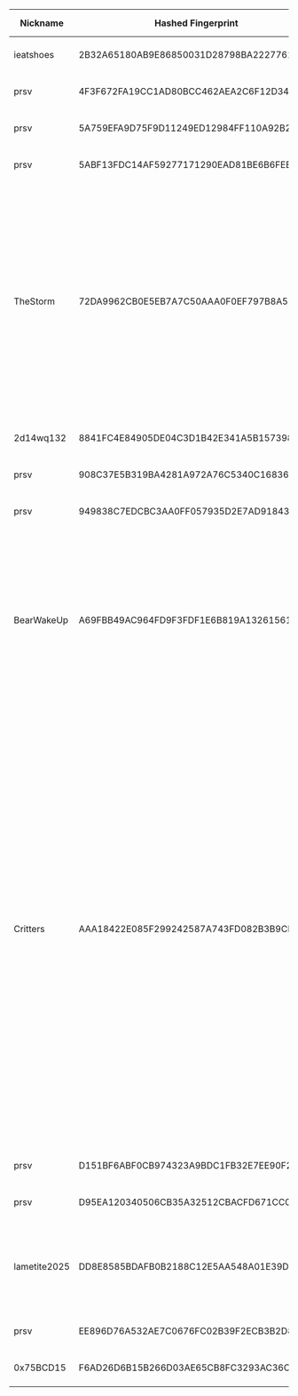 | Nickname |  Hashed Fingerprint	| Or Addresses | Contact | Running | Flags | Last Seen | First Seen | Last Restarted | Advertised Bandwidth | Platform | Version | Version Status | Recommended Version | Verified hostnames | Exit policy |
|---|---|---|---|---|---|---|---|---|---|---|---|---|---|---|---|
|ieatshoes | 2B32A65180AB9E86850031D28798BA2227761B19 | ["188.83.9.193:9001"] | N/A | true | Running, V2Dir, Valid | 2025-10-03 13:00:00 | 2025-10-03 10:00:00 | 2025-10-03 08:51:08 | 0 | Tor 0.4.8.14 on Linux | 0.4.8.14 | recommended | true | ["bl18-9-193.dsl.telepac.pt"] | ["reject *:*"]|
|prsv | 4F3F672FA19CC1AD80BCC462AEA2C6F12D348A92 | ["51.210.177.4:9100","[2001:41d0:305:2100::5b1]:9100"] | email:admin[]prsv.ch url:https://prsv.ch/ proof:uri-rsa ciissversion:2 | true | Running, V2Dir, Valid | 2025-10-03 13:00:00 | 2025-10-03 06:00:00 | 2025-10-03 05:04:31 | 0 | Tor 0.4.8.18 on Linux | 0.4.8.18 | recommended | true | ["vps-68e81b2b.vps.ovh.net"] | ["reject *:*"]|
|prsv | 5A759EFA9D75F9D11249ED12984FF110A92B20C1 | ["135.125.183.193:9100","[2001:41d0:701:1100::9e20]:9100"] | email:admin[]prsv.ch url:https://prsv.ch/ proof:uri-rsa ciissversion:2 | true | Running, V2Dir, Valid | 2025-10-03 13:00:00 | 2025-10-03 06:00:00 | 2025-10-03 04:07:22 | 0 | Tor 0.4.8.18 on Linux | 0.4.8.18 | recommended | true | ["vps-f61f1203.vps.ovh.net"] | ["reject *:*"]|
|prsv | 5ABF13FDC14AF59277171290EAD81BE6B6FEEEAE | ["51.210.177.4:9000","[2001:41d0:305:2100::5b1]:9000"] | email:admin[]prsv.ch url:https://prsv.ch/ proof:uri-rsa ciissversion:2 | true | Running, V2Dir, Valid | 2025-10-03 13:00:00 | 2025-10-03 06:00:00 | 2025-10-03 05:04:28 | 0 | Tor 0.4.8.18 on Linux | 0.4.8.18 | recommended | true | ["vps-68e81b2b.vps.ovh.net"] | ["reject *:*"]|
|TheStorm | 72DA9962CB0E5EB7A7C50AAA0F0EF797B8A53D83 | ["37.228.129.128:443"] | ashlygrp@mail.com | true | Exit, Running, V2Dir, Valid | 2025-10-03 13:00:00 | 2025-10-03 12:00:00 | 2025-10-03 10:52:50 | 0 | Tor 0.4.8.18 on Linux | 0.4.8.18 | recommended | true | N/A | ["reject 0.0.0.0/8:*","reject 169.254.0.0/16:*","reject 127.0.0.0/8:*","reject 192.168.0.0/16:*","reject 10.0.0.0/8:*","reject 172.16.0.0/12:*","reject 37.228.129.128:*","accept *:20-21","accept *:43","accept *:53","accept *:80-81","accept *:443","accept *:5222-5223","accept *:6667-7000","accept *:8008","accept *:8082","accept *:8332-8333","accept *:8888","accept *:9418","accept *:18080-18081","accept *:50002","accept *:64738","reject *:*"]|
|2d14wq132 | 8841FC4E84905DE04C3D1B42E341A5B157398EDC | ["168.119.101.119:9001","[2a01:4f8:c014:ed3a::1]:9001"] | Random Person uwu13371312@protonmail.ch | true | Running, V2Dir, Valid | 2025-10-03 13:00:00 | 2025-10-03 10:00:00 | 2025-10-03 09:03:19 | 0 | Tor 0.4.8.18 on Linux | 0.4.8.18 | recommended | true | ["static.119.101.119.168.clients.your-server.de"] | ["reject *:*"]|
|prsv | 908C37E5B319BA4281A972A76C5340C168363823 | ["51.210.177.4:9200","[2001:41d0:305:2100::5b1]:9200"] | email:admin[]prsv.ch url:https://prsv.ch/ proof:uri-rsa ciissversion:2 | true | Running, V2Dir, Valid | 2025-10-03 13:00:00 | 2025-10-03 06:00:00 | 2025-10-03 05:04:34 | 0 | Tor 0.4.8.18 on Linux | 0.4.8.18 | recommended | true | ["vps-68e81b2b.vps.ovh.net"] | ["reject *:*"]|
|prsv | 949838C7EDCBC3AA0FF057935D2E7AD9184389BD | ["135.125.183.193:9300","[2001:41d0:701:1100::9e20]:9300"] | email:admin[]prsv.ch url:https://prsv.ch/ proof:uri-rsa ciissversion:2 | true | Running, V2Dir, Valid | 2025-10-03 13:00:00 | 2025-10-03 06:00:00 | 2025-10-03 04:07:26 | 0 | Tor 0.4.8.18 on Linux | 0.4.8.18 | recommended | true | ["vps-f61f1203.vps.ovh.net"] | ["reject *:*"]|
|BearWakeUp | A69FBB49AC964FD9F3FDF1E6B819A13261561236 | ["144.31.188.82:443"] | your@email.com | true | Exit, Running, V2Dir, Valid | 2025-10-03 13:00:00 | 2025-10-03 03:00:00 | 2025-10-03 02:26:31 | 0 | Tor 0.4.8.18 on Linux | 0.4.8.18 | recommended | true | N/A | ["reject 0.0.0.0/8:*","reject 169.254.0.0/16:*","reject 127.0.0.0/8:*","reject 192.168.0.0/16:*","reject 10.0.0.0/8:*","reject 172.16.0.0/12:*","reject 144.31.188.82:*","reject *:25","reject *:119","reject *:135-139","reject *:445","reject *:563","reject *:1214","reject *:4661-4666","reject *:6346-6429","reject *:6699","reject *:6881-6999","accept *:*"]|
|Critters | AAA18422E085F299242587A743FD082B3B9CD3DC | ["37.221.93.88:9001","[2a0e:97c0:3e3:1bb::2]:9001"] | noc@exitnocap.xyz | true | Exit, Running, V2Dir, Valid | 2025-10-03 13:00:00 | 2025-10-03 12:00:00 | 2025-10-03 11:17:23 | 0 | Tor 0.4.8.18 on Linux | 0.4.8.18 | recommended | true | N/A | ["reject 0.0.0.0/8:*","reject 169.254.0.0/16:*","reject 127.0.0.0/8:*","reject 192.168.0.0/16:*","reject 10.0.0.0/8:*","reject 172.16.0.0/12:*","reject 37.221.93.88:*","accept *:43","accept *:53","accept *:79-81","accept *:88","accept *:194","accept *:389","accept *:443","accept *:531","accept *:543-544","accept *:563","accept *:636","accept *:749","accept *:873","accept *:989-995","accept *:1194","accept *:1723","accept *:2083","accept *:2086-2087","accept *:4321","accept *:5222-5223","accept *:5228","accept *:5900","accept *:5984","accept *:6660-6669","accept *:6679","accept *:6697","accept *:6984","accept *:8008","accept *:8080","accept *:8332-8333","accept *:8443","accept *:8888","accept *:11371","reject *:*"]|
|prsv | D151BF6ABF0CB974323A9BDC1FB32E7EE90F27EA | ["51.210.177.4:9300","[2001:41d0:305:2100::5b1]:9300"] | email:admin[]prsv.ch url:https://prsv.ch/ proof:uri-rsa ciissversion:2 | true | Running, V2Dir, Valid | 2025-10-03 13:00:00 | 2025-10-03 06:00:00 | 2025-10-03 05:04:37 | 0 | Tor 0.4.8.18 on Linux | 0.4.8.18 | recommended | true | ["vps-68e81b2b.vps.ovh.net"] | ["reject *:*"]|
|prsv | D95EA120340506CB35A32512CBACFD671CC0A613 | ["135.125.183.193:9200","[2001:41d0:701:1100::9e20]:9200"] | email:admin[]prsv.ch url:https://prsv.ch/ proof:uri-rsa ciissversion:2 | true | Running, V2Dir, Valid | 2025-10-03 13:00:00 | 2025-10-03 06:00:00 | 2025-10-03 04:07:24 | 0 | Tor 0.4.8.18 on Linux | 0.4.8.18 | recommended | true | ["vps-f61f1203.vps.ovh.net"] | ["reject *:*"]|
|lametite2025 | DD8E8585BDAFB0B2188C12E5AA548A01E39DB038 | ["64.190.113.106:9001"] | lamet2016@proton.me | true | Exit, Running, V2Dir, Valid | 2025-10-03 13:00:00 | 2025-10-03 09:00:00 | 2025-10-03 07:58:44 | 0 | Tor 0.4.8.16 on Linux | 0.4.8.16 | recommended | true | N/A | ["reject 0.0.0.0/8:*","reject 169.254.0.0/16:*","reject 127.0.0.0/8:*","reject 192.168.0.0/16:*","reject 10.0.0.0/8:*","reject 172.16.0.0/12:*","reject 64.190.113.106:*","accept *:*"]|
|prsv | EE896D76A532AE7C0676FC02B39F2ECB3B2D8266 | ["135.125.183.193:9000","[2001:41d0:701:1100::9e20]:9000"] | email:admin[]prsv.ch url:https://prsv.ch/ proof:uri-rsa ciissversion:2 | true | Running, V2Dir, Valid | 2025-10-03 13:00:00 | 2025-10-03 06:00:00 | 2025-10-03 04:08:07 | 0 | Tor 0.4.8.18 on Linux | 0.4.8.18 | recommended | true | ["vps-f61f1203.vps.ovh.net"] | ["reject *:*"]|
|0x75BCD15 | F6AD26D6B15B266D03AE65CB8FC3293AC36C20B5 | ["217.154.217.52:443","[2a01:239:34a:1f00::1]:443"] | jzhigufujh@ueUZGUZGfzh78gz475ztg845z8tgzz45 | true | Running, V2Dir, Valid | 2025-10-03 13:00:00 | 2025-10-03 04:00:00 | 2025-10-03 03:24:34 | 0 | Tor 0.4.8.10 on Linux | 0.4.8.10 | recommended | true | ["ip217.154.217-52.pbiaas.com"] | ["reject *:*"]|
